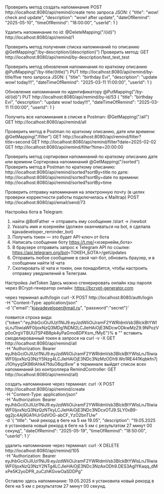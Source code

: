 Проверить метод создать напоминание 
POST http://localhost:8080/api/remind/create
тело запроса JSON:
{
"title": "wow! check and update",
"description": "wow! after update",
"dateOfRemind": "2025-05-10",
"timeOfRemind": "18:00:00",
"userId": 1
}

Удалить напоминание по id:
@DeleteMapping("/{id}")
http://localhost:8080/api/remind/1

Проверить метод получения списка напоминаний по описанию
@GetMapping("/by-description/{description}")
Проверить метод: GET http://localhost:8080/api/remind/by-description/test_test_test

Проверить метод обновления напоминания по краткому описанию
@PutMapping("/by-title/{title}")
PUT http://localhost:8080/api/remind/by-title/five
тело запроса JSON:
{
"title": "birthday Evi",
"description": "update wow! today!!!",
"dateTimeOfRemind": "2025-03-11 11:00:00",
"userId": 1
}


Обновление напоминания по идентификатору
@PutMapping("/by-id/{id}")
PUT http://localhost:8080/api/remind/by-id/53
{
"title": "birthday Evi",
"description": "update wow! today!!!",
"dateTimeOfRemind": "2025-03-11 11:00:00",
"userId": 1
}

Получить все напоминания в списке в Postman:
@GetMapping("/all")
GET http://localhost:8080/api/remind/all


Проверить метод в Postman по краткому описанию, дате или времени:
@GetMapping("/filter")
GET http://localhost:8080/api/remind/filter?title=second
GET http://localhost:8080/api/remind/filter?date=2025-02-02
GET http://localhost:8080/api/remind/filter?time=20:00:00


Проверить метод сортировки напоминаний по краткому описанию дате или времени
Сортировка напоминаний
@GetMapping("/sorted")
Проверить метод в Postman 
по краткому описанию: http://localhost:8080/api/remind/sorted?sortBy=title
по дате: http://localhost:8080/api/remind/sorted?sortBy=date
по времени: http://localhost:8080/api/remind/sorted?sortBy=time

Проверить отправку напоминания на электронную почту
(в целях проверки корректности работы подключилась к Mailtrap)
POST http://localhost:8080/api/email/send/73

Настройка бота в Telegram:
1. найти @BotFather -> отправить ему сообщение /start -> /newbot
2. Указать имя и юзернейм (должен оканчиваться на bot, я сделала kjavadeveloper_reminder_bot)
3. Получить токен — это будет API-ключ от бота 
4. Написать сообщение боту https://t.me/<юзернейм_бота>
5. В браузере отправить запрос к Telegram API по ссылке: https://api.telegram.org/bot<ТОКЕН_БОТА>/getUpdates
6. Отправить любое сообщение в свой чат-бот, обновить браузер, и в сообщении найти Id чата
7. Скопировать id чата и токен, они понадобятся, чтобы настроить отправку уведомлений в Телеграм.


Настройка JwtToken
Здесь можно сгенерировать онлайн хэш пароля через BCrypt-генератор онлайн:
https://bcrypt-generator.com

через терминал auth/login
curl -X POST http://localhost:8080/auth/login \
-H "Content-Type: application/json" \
-d '{"email":"kjavadeveloper@mail.ru", "password":"secret"}'

появится строка вида:
{"token":"eyJhbGciOiJIUzI1NiJ9.eyJzdWIiOiJramF2YWRldmVsb3BlckBtYWlsLnJ1IiwiaWF0IjoxNzQ3MDg1NDM2LCJleHAiOjE3NDcwODkwMzZ9.9NPozVp0oOrgVTBUU7SP4B8pk4yPaGmo8DPXsm_fMyE"}% 
 в "" вставить смоделированный токен в запросе на
curl -v -X GET http://localhost:8080/api/remind/all \
-H "Authorization: Bearer eyJhbGciOiJIUzI1NiJ9.eyJzdWIiOiJramF2YWRldmVsb3BlckBtYWlsLnJ1IiwiaWF0IjoxNzQ3NzY5Nzg4LCJleHAiOjE3NDc3NzMzODh9.Wo1RE441Kqbkfn7jJ1OhyyqSKB6tAhk47fduO8qz8xw"
в терминале выйдет список всех напоминаний (из контроллера RemindController: GET http://localhost:8080/api/remind/all)

создать напоминание через терминал:
curl -X POST http://localhost:8080/api/remind/create \
-H "Content-Type: application/json" \
-H "Authorization: Bearer eyJhbGciOiJIUzI1NiJ9.eyJzdWIiOiJramF2YWRldmVsb3BlckBtYWlsLnJ1IiwiaWF0IjoxNzQ3NzQzNTkyLCJleHAiOjE3NDc3NDcxOTJ9.SLY0xB9-qg2jc4Aj9GA1HJrGdVOG-abCF_YzO2bnTUw" \
-d '{
"title": "мой рекорд в беге на 5 км 19.05",
"description": "19.05.2025 я установила новый рекорд в беге на 5 км с результатом 27 минут 00 секунд",
"dateOfRemind": "2025-05-19",
"timeOfRemind": "18:50:00",
"userId": 1
}'

удалить напоминание через терминал:
curl -X DELETE http://localhost:8080/api/remind/105 \
-H "Authorization: Bearer eyJhbGciOiJIUzI1NiJ9.eyJzdWIiOiJramF2YWRldmVsb3BlckBtYWlsLnJ1IiwiaWF0IjoxNzQ3NzY2NTg4LCJleHAiOjE3NDc3NzAxODh9.DES3AgIYKaqq_dMxPe5K2yoDPR_zuCzhKGvwOaSDDPg"

Оставлю здесь напоминание: 
19.05.2025 я установила новый рекорд в беге на 5 км с результатом 27 минут 00 секунд.
